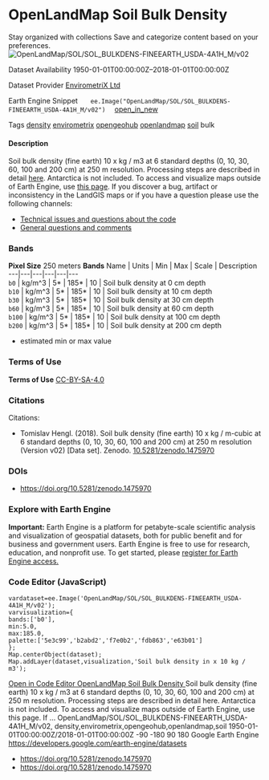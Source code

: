 
#  OpenLandMap Soil Bulk Density 
Stay organized with collections  Save and categorize content based on your preferences. 
![OpenLandMap/SOL/SOL_BULKDENS-FINEEARTH_USDA-4A1H_M/v02](https://developers.google.com/earth-engine/datasets/images/OpenLandMap/OpenLandMap_SOL_SOL_BULKDENS-FINEEARTH_USDA-4A1H_M_v02_sample.png) 

Dataset Availability
    1950-01-01T00:00:00Z–2018-01-01T00:00:00Z 

Dataset Provider
     [ EnvirometriX Ltd ](https://doi.org/10.5281/zenodo.1475970) 

Earth Engine Snippet
     `    ee.Image("OpenLandMap/SOL/SOL_BULKDENS-FINEEARTH_USDA-4A1H_M/v02")   ` [ open_in_new ](https://code.earthengine.google.com/?scriptPath=Examples:Datasets/OpenLandMap/OpenLandMap_SOL_SOL_BULKDENS-FINEEARTH_USDA-4A1H_M_v02) 

Tags
     [density](https://developers.google.com/earth-engine/datasets/tags/density) [envirometrix](https://developers.google.com/earth-engine/datasets/tags/envirometrix) [opengeohub](https://developers.google.com/earth-engine/datasets/tags/opengeohub) [openlandmap](https://developers.google.com/earth-engine/datasets/tags/openlandmap) [soil](https://developers.google.com/earth-engine/datasets/tags/soil)
bulk
#### Description
Soil bulk density (fine earth) 10 x kg / m3 at 6 standard depths (0, 10, 30, 60, 100 and 200 cm) at 250 m resolution.
Processing steps are described in detail [here](https://gitlab.com/openlandmap/global-layers/LandGISmaps/tree/master/soil). Antarctica is not included.
To access and visualize maps outside of Earth Engine, use [this page](https://opengeohub.org/about-openlandmap).
If you discover a bug, artifact or inconsistency in the LandGIS maps or if you have a question please use the following channels:
  * [Technical issues and questions about the code](https://gitlab.com/openlandmap/global-layers/issues)
  * [General questions and comments](https://disqus.com/home/forums/landgis/)


### Bands
**Pixel Size** 250 meters 
**Bands**
Name | Units | Min | Max | Scale | Description  
---|---|---|---|---|---  
`b0` | kg/m^3 |  5*  |  185*  | 10 | Soil bulk density at 0 cm depth  
`b10` | kg/m^3 |  5*  |  185*  | 10 | Soil bulk density at 10 cm depth  
`b30` | kg/m^3 |  5*  |  185*  | 10 | Soil bulk density at 30 cm depth  
`b60` | kg/m^3 |  5*  |  185*  | 10 | Soil bulk density at 60 cm depth  
`b100` | kg/m^3 |  5*  |  185*  | 10 | Soil bulk density at 100 cm depth  
`b200` | kg/m^3 |  5*  |  185*  | 10 | Soil bulk density at 200 cm depth  
* estimated min or max value 
### Terms of Use
**Terms of Use**
[CC-BY-SA-4.0](https://spdx.org/licenses/CC-BY-SA-4.0.html)
### Citations
Citations:
  * Tomislav Hengl. (2018). Soil bulk density (fine earth) 10 x kg / m-cubic at 6 standard depths (0, 10, 30, 60, 100 and 200 cm) at 250 m resolution (Version v02) [Data set]. Zenodo. [10.5281/zenodo.1475970](https://doi.org/10.5281/zenodo.1475970)


### DOIs
  * [ https://doi.org/10.5281/zenodo.1475970 ](https://doi.org/10.5281/zenodo.1475970)


### Explore with Earth Engine
**Important:** Earth Engine is a platform for petabyte-scale scientific analysis and visualization of geospatial datasets, both for public benefit and for business and government users. Earth Engine is free to use for research, education, and nonprofit use. To get started, please [register for Earth Engine access.](https://console.cloud.google.com/earth-engine)
### Code Editor (JavaScript)
```
vardataset=ee.Image('OpenLandMap/SOL/SOL_BULKDENS-FINEEARTH_USDA-4A1H_M/v02');
varvisualization={
bands:['b0'],
min:5.0,
max:185.0,
palette:['5e3c99','b2abd2','f7e0b2','fdb863','e63b01']
};
Map.centerObject(dataset);
Map.addLayer(dataset,visualization,'Soil bulk density in x 10 kg / m3');
```
[ Open in Code Editor ](https://code.earthengine.google.com/?scriptPath=Examples:Datasets/OpenLandMap/OpenLandMap_SOL_SOL_BULKDENS-FINEEARTH_USDA-4A1H_M_v02)
[ OpenLandMap Soil Bulk Density ](https://developers.google.com/earth-engine/datasets/catalog/OpenLandMap_SOL_SOL_BULKDENS-FINEEARTH_USDA-4A1H_M_v02)
Soil bulk density (fine earth) 10 x kg / m3 at 6 standard depths (0, 10, 30, 60, 100 and 200 cm) at 250 m resolution. Processing steps are described in detail here. Antarctica is not included. To access and visualize maps outside of Earth Engine, use this page. If …
OpenLandMap/SOL/SOL_BULKDENS-FINEEARTH_USDA-4A1H_M/v02, density,envirometrix,opengeohub,openlandmap,soil 
1950-01-01T00:00:00Z/2018-01-01T00:00:00Z
-90 -180 90 180 
Google Earth Engine
https://developers.google.com/earth-engine/datasets
  * [ https://doi.org/10.5281/zenodo.1475970 ](https://doi.org/https://doi.org/10.5281/zenodo.1475970)
  * [ https://doi.org/10.5281/zenodo.1475970 ](https://doi.org/https://developers.google.com/earth-engine/datasets/catalog/OpenLandMap_SOL_SOL_BULKDENS-FINEEARTH_USDA-4A1H_M_v02)


